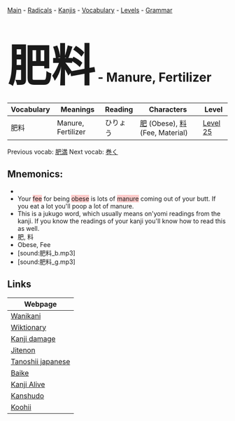 <style> bigfont {font-size: 100px}</style>
[Main](../README.md) -
[Radicals](../radicals.md) -
[Kanjis](../kanjis.md) -
[Vocabulary](../vocabulary.md) -
[Levels](../levels.md) -
[Grammar](../grammar.md)
# <bigfont> 肥料</bigfont> - Manure, Fertilizer 

| Vocabulary | Meanings | Reading | Characters | Level |
| --- | --- | --- | --- | --- |
| 肥料 | Manure, Fertilizer | ひりょう |  [肥](../kanjis/肥.md) (Obese), [料](../kanjis/料.md) (Fee, Material) | [Level 25](../levels/wk_level25.md) |

Previous vocab: [肥満](肥満.md) Next vocab: [巻く](巻く.md) 

## Mnemonics:

* 
* Your <span style="background-color:#ffcccb"> fee</span> for being <span style="background-color:#ffcccb"> obese</span> is lots of <span style="background-color:#ffcccb"> manure</span> coming out of your butt. If you eat a lot you'll poop a lot of manure.
* This is a jukugo word, which usually means on'yomi readings from the kanji. If you know the readings of your kanji you'll know how to read this as well.
* 肥, 料
* Obese, Fee
* [sound:肥料_b.mp3]
* [sound:肥料_g.mp3]


## Links 

| Webpage |
| --- |
| [Wanikani          ](https://www.wanikani.com/kanji/肥料) |
| [Wiktionary        ](https://en.wiktionary.org/wiki/肥料) |
| [Kanji damage      ](http://www.kanjidamage.com/kanji/search?utf8=✓&q=肥料) |
| [Jitenon           ](https://jitenon.com/kanji/肥料) |
| [Tanoshii japanese ](https://www.tanoshiijapanese.com/dictionary/kanji.cfm?k=肥料) |
| [Baike             ](https://baike.baidu.com/item/肥料) |
| [Kanji Alive       ](https://app.kanjialive.com/肥料) |
| [Kanshudo          ](https://www.kanshudo.com/searchmn?q=肥料) |
| [Koohii            ](https://kanji.koohii.com/study/kanji/肥料) |

